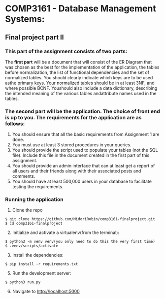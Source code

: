 
# COMP3161 - Database Management Systems: 
## Final project part II


### This part of the assignment consists of two parts:

The **first part** will be a document that will consist of the ER Diagram that was chosen as the best for the implementation of the application, the tables before normalization, the list of functional dependencies and the set of normalized tables. You should clearly indicate which keys are to be used asthe primary keys. Your normalized tables should be in at least 3NF, and where possible BCNF. Youshould also include a data dictionary, describing the intended meaning of the various tables andattribute names used in the tables.



### The second part will be the application. The choice of front end is up to you. The requirements for the application are as follows:

1. You should ensure that all the basic requirements from Assignment 1 are done.
2.  You must use at least 3 stored procedures in your queries.
3.  You should provide the script used to populate your tables (not the SQL file). Include this file in the document created in the     first part of this assignment.
4. You should provide an admin interface that can at least get a report of all users and their friends along with their associated posts and comments.
5. You should have at least 500,000 users in your database to facilitate testing the requirements.

### Running the application

1. Clone the repo
  ```
  $ git clone https://github.com/MidoriRobin/comp3161-finalproject.git
  $ cd comp3161-finalproject
  ```

2. Initialize and activate a virtualenv(from the terminal):
  ```
  $ python3 -m venv venv(you only need to do this the very first time)
  $ .venv/scripts/activate
  ```

3. Install the dependencies:
  ```
  $ pip install -r requirements.txt
  ```

5. Run the development server:
  ```
  $ python3 run.py
  ```

6. Navigate to [http://localhost:5000](http://localhost:5000)
